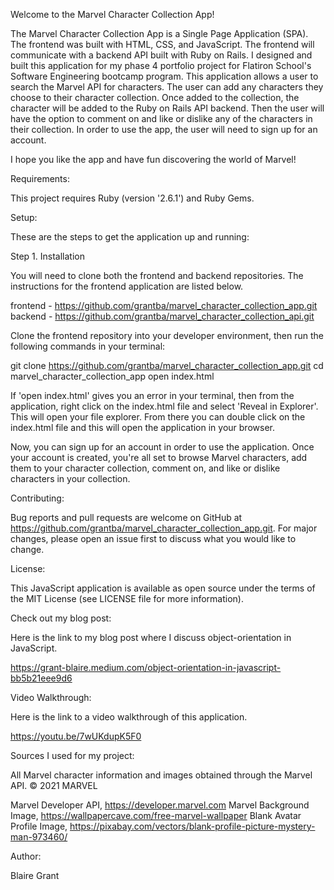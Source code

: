 Welcome to the Marvel Character Collection App!

The Marvel Character Collection App is a Single Page Application (SPA). The frontend was built with HTML, CSS, and JavaScript. The frontend will communicate with a backend API built with Ruby on Rails. I designed and built this application for my phase 4 portfolio project for Flatiron School's Software Engineering bootcamp program. This application allows a user to search the Marvel API for characters. The user can add any characters they choose to their character collection. Once added to the collection, the character will be added to the Ruby on Rails API backend. Then the user will have the option to comment on and like or dislike any of the characters in their collection. In order to use the app, the user will need to sign up for an account.

I hope you like the app and have fun discovering the world of Marvel!

Requirements:

This project requires Ruby (version '2.6.1') and Ruby Gems.

Setup:

These are the steps to get the application up and running:

Step 1. Installation

You will need to clone both the frontend and backend repositories. The instructions for the frontend application are listed below.

frontend - https://github.com/grantba/marvel_character_collection_app.git
backend - https://github.com/grantba/marvel_character_collection_api.git

Clone the frontend repository into your developer environment, then run the following commands in your terminal:

git clone https://github.com/grantba/marvel_character_collection_app.git
cd marvel_character_collection_app
open index.html

If 'open index.html' gives you an error in your terminal, then from the application, right click on the index.html file and select 'Reveal in Explorer'. This will open your file explorer. From there you can double click on the index.html file and this will open the application in your browser.

Now, you can sign up for an account in order to use the application. Once your account is created, you're all set to browse Marvel characters, add them to your character collection, comment on, and like or dislike characters in your collection.

Contributing:

Bug reports and pull requests are welcome on GitHub at https://github.com/grantba/marvel_character_collection_app.git. For major changes, please open an issue first to discuss what you would like to change.

License:

This JavaScript application is available as open source under the terms of the MIT License (see LICENSE file for more information).

Check out my blog post:

Here is the link to my blog post where I discuss object-orientation in JavaScript.

https://grant-blaire.medium.com/object-orientation-in-javascript-bb5b21eee9d6

Video Walkthrough:

Here is the link to a video walkthrough of this application.

https://youtu.be/7wUKdupK5F0

Sources I used for my project:

All Marvel character information and images obtained through the Marvel API. © 2021 MARVEL

Marvel Developer API, https://developer.marvel.com
Marvel Background Image, https://wallpapercave.com/free-marvel-wallpaper
Blank Avatar Profile Image, https://pixabay.com/vectors/blank-profile-picture-mystery-man-973460/

Author:

Blaire Grant